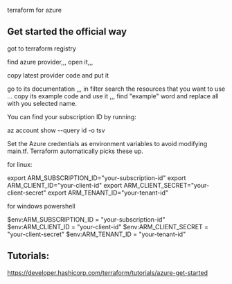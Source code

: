 terraform for azure

## Get started the official way

got to terraform registry

find azure provider,,, open it,,, 

copy latest provider code and put it

go to its documentation ,,, in filter search the resources that you want to use  ... copy its example code and use it ,,, find "example" word and replace all with you selected name.

You can find your subscription ID by running:

az account show --query id -o tsv

Set the Azure credentials as environment variables to avoid modifying main.tf. Terraform automatically picks these up.

for linux:

export ARM_SUBSCRIPTION_ID="your-subscription-id"
export ARM_CLIENT_ID="your-client-id"
export ARM_CLIENT_SECRET="your-client-secret"
export ARM_TENANT_ID="your-tenant-id"


for windows powershell

$env:ARM_SUBSCRIPTION_ID = "your-subscription-id"
$env:ARM_CLIENT_ID = "your-client-id"
$env:ARM_CLIENT_SECRET = "your-client-secret"
$env:ARM_TENANT_ID = "your-tenant-id"




## Tutorials:

https://developer.hashicorp.com/terraform/tutorials/azure-get-started



